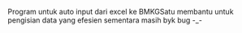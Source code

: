 Program untuk auto input dari excel ke BMKGSatu membantu untuk pengisian data yang efesien
sementara masih byk bug -_-
